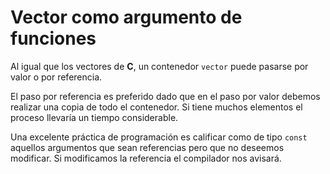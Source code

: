 # Vector como argumento de funciones
Al igual que los vectores de **C**, un contenedor `vector` puede pasarse por valor o por referencia.

El paso por referencia es preferido dado que en el paso por valor debemos realizar una copia de todo el contenedor. Si tiene muchos elementos el proceso llevaría un tiempo considerable.

Una excelente práctica de programación es calificar como de tipo `const` aquellos argumentos que sean referencias pero que no deseemos modificar. Si modificamos la referencia el compilador nos avisará.